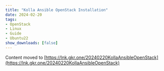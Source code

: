 ```yaml
---
title: "Kolla Ansible OpenStack Installation"
date: 2024-02-20
tags:
- OpenStack
- Linux
- Guide
- Ubuntu22
show_downloads: [false]
---
```


Content moved to [https://lnk.gkr.one/20240220KollaAnsibleOpenStack](https://lnk.gkr.one/20240220KollaAnsibleOpenStack)
